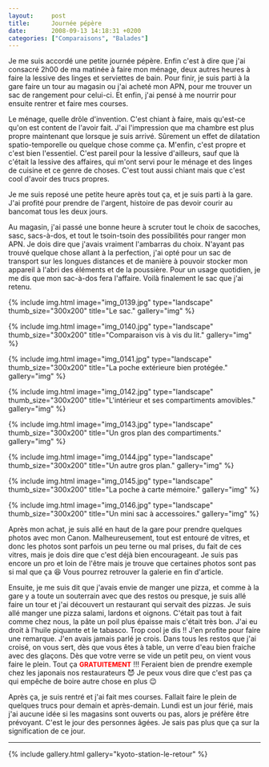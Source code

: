```yaml
---
layout:     post
title:      Journée pépère
date:       2008-09-13 14:18:31 +0200
categories: ["Comparaisons", "Balades"]
---
```


Je me suis accordé une petite journée pépère. Enfin c'est à dire que j'ai consacré 2h00 de ma matinée à faire mon
ménage, deux autres heures à faire la lessive des linges et serviettes de bain. Pour finir, je suis parti à la gare
faire un tour au magasin ou j'ai acheté mon APN, pour me trouver un sac de rangement pour celui-ci. Et enfin, j'ai
pensé à me nourrir pour ensuite rentrer et faire mes courses.

<!--more-->

Le ménage, quelle drôle d'invention. C'est chiant à faire, mais qu'est-ce qu'on est content de l'avoir fait. J'ai
l'impression que ma chambre est plus propre maintenant que lorsque je suis arrivé. Sûrement un effet de dilatation
spatio-temporelle ou quelque chose comme ça. M'enfin, c'est propre et c'est bien l'essentiel. C'est pareil pour la
lessive d'ailleurs, sauf que là c'était la lessive des affaires, qui m'ont servi pour le ménage et des linges de
cuisine et ce genre de choses. C'est tout aussi chiant mais que c'est cool d'avoir des trucs propres.

Je me suis reposé une petite heure après tout ça, et je suis parti à la gare. J'ai profité pour prendre de
l'argent, histoire de pas devoir courir au bancomat tous les deux jours.

Au magasin, j'ai passé une bonne heure à scruter tout le choix de sacoches, sasc, sacs-à-dos, et tout le
tsoin-tsoin des possibilités pour ranger mon APN. Je dois dire que j'avais vraiment l'ambarras du choix. N'ayant
pas trouvé quelque chose allant à la perfection, j'ai opté pour un sac de transport sur les longues distances et de
manière à pouvoir stocker mon appareil à l'abri des éléments et de la poussière. Pour un usage quotidien, je me dis
que mon sac-à-dos fera l'affaire. Voilà finalement le sac que j'ai retenu.

<!-- /assets/images/posts/2008-09-13-journee-pepere/img_0139.jpg -->
{% include img.html
    image="img_0139.jpg"
    type="landscape"
    thumb_size="300x200"
    title="Le sac."
    gallery="img"
%}

<!-- /assets/images/posts/2008-09-13-journee-pepere/img_0140.jpg -->
{% include img.html
    image="img_0140.jpg"
    type="landscape"
    thumb_size="300x200"
    title="Comparaison vis à vis du lit."
    gallery="img"
%}

<!-- /assets/images/posts/2008-09-13-journee-pepere/img_0141.jpg -->
{% include img.html
    image="img_0141.jpg"
    type="landscape"
    thumb_size="300x200"
    title="La poche extérieure bien protégée."
    gallery="img"
%}

<!-- /assets/images/posts/2008-09-13-journee-pepere/img_0142.jpg -->
{% include img.html
    image="img_0142.jpg"
    type="landscape"
    thumb_size="300x200"
    title="L'intérieur et ses compartiments amovibles."
    gallery="img"
%}

<!-- /assets/images/posts/2008-09-13-journee-pepere/img_0143.jpg -->
{% include img.html
    image="img_0143.jpg"
    type="landscape"
    thumb_size="300x200"
    title="Un gros plan des compartiments."
    gallery="img"
%}

<!-- /assets/images/posts/2008-09-13-journee-pepere/img_0144.jpg -->
{% include img.html
    image="img_0144.jpg"
    type="landscape"
    thumb_size="300x200"
    title="Un autre gros plan."
    gallery="img"
%}

<!-- /assets/images/posts/2008-09-13-journee-pepere/img_0145.jpg -->
{% include img.html
    image="img_0145.jpg"
    type="landscape"
    thumb_size="300x200"
    title="La poche à carte mémoire."
    gallery="img"
%}

<!-- /assets/images/posts/2008-09-13-journee-pepere/img_0146.jpg -->
{% include img.html
    image="img_0146.jpg"
    type="landscape"
    thumb_size="300x200"
    title="Un mini sac à accessoires."
    gallery="img"
%}

Après mon achat, je suis allé en haut de la gare pour prendre quelques photos avec mon Canon. Malheureusement, tout
est entouré de vitres, et donc les photos sont parfois un peu terne ou mal prises, du fait de ces vitres, mais je
dois dire que c'est déjà bien encourageant. Je suis pas encore un pro et loin de l'être mais je trouve que
certaines photos sont pas si mal que ça :laughing: Vous pourrez retrouver la galerie en fin d'article.

Ensuite, je me suis dit que j'avais envie de manger une pizza, et comme à la gare y a toute un souterrain avec que
des restos ou presque, je suis allé faire un tour et j'ai découvert un restaurant qui servait des pizzas. Je suis
allé manger une pizza salami, lardons et oignons. C'était pas tout à fait comme chez nous, la pâte un poil plus
épaisse mais c'était très bon. J'ai eu droit à l'huile piquante et le tabasco. Trop cool je dis !! J'en profite
pour faire une remarque. J'en avais jamais parlé je crois. Dans tous les restos que j'ai croisé, on vous sert, dès
que vous êtes à table, un verre d'eau bien fraiche avec des glaçons. Dès que votre verre se vide un petit peu, on
vient vous faire le plein. Tout ça <span style="color: #ff0000; font-size:
small;"><strong>GRATUITEMENT</strong></span> !!! Feraient bien de prendre exemple chez les japonais nos
restaurateurs :smiling_imp: Je peux vous dire que c'est pas ça qui empêche de boire autre chose en plus :wink:

Après ça, je suis rentré et j'ai fait mes courses. Fallait faire le plein de quelques trucs pour demain et
après-demain. Lundi est un jour férié, mais j'ai aucune idée si les magasins sont ouverts ou pas, alors je préfère
être prévoyant. C'est le jour des personnes âgées. Je sais pas plus que ça sur la signification de ce jour.

-----

{% include gallery.html gallery="kyoto-station-le-retour" %}

